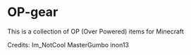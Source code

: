 # OP-gear
This is a collection of OP (Over Powered) items for Minecraft

Credits:
  Im_NotCool
  MasterGumbo
  inon13
